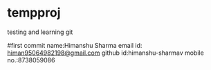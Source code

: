# tempproj
testing and learning git

#first commit
name:Himanshu Sharma
email id: himan95064982198@gmail.com
github id:himanshu-sharmav
mobile no.:8738059086